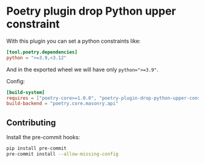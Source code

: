 # Poetry plugin drop Python upper constraint

With this plugin you can set a python constraints like:

```toml
[tool.poetry.dependencies]
python = ">=3.9,<3.12"
```

And in the exported wheel we will have only `python=">=3.9"`.

Config:

```toml
[build-system]
requires = ["poetry-core>=1.0.0", "poetry-plugin-drop-python-upper-constraint>=0.1.0"]
build-backend = "poetry.core.masonry.api"
```

## Contributing

Install the pre-commit hooks:

```bash
pip install pre-commit
pre-commit install --allow-missing-config
```
